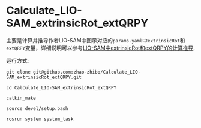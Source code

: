 # Calculate_LIO-SAM_extrinsicRot_extQRPY

主要是计算并推导作者LIO-SAM中图示对应的`params.yaml`中`extrinsicRot`和`extQRPY`变量，详细说明可以参考[LIO-SAM中extrinsicRot和extQRPY的计算推导](https://blog.csdn.net/zzb714121/article/details/140476885?spm=1001.2014.3001.5502).


运行方式:

`git clone git@github.com:zhao-zhibo/Calculate_LIO-SAM_extrinsicRot_extQRPY.git`

`cd Calculate_LIO-SAM_extrinsicRot_extQRPY`

`catkin_make`

`source devel/setup.bash`

`rosrun system system_task`
